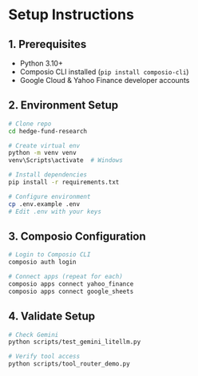 # Setup Instructions

## 1. Prerequisites
- Python 3.10+
- Composio CLI installed (`pip install composio-cli`)
- Google Cloud & Yahoo Finance developer accounts

## 2. Environment Setup
```bash
# Clone repo
cd hedge-fund-research

# Create virtual env
python -m venv venv
venv\Scripts\activate  # Windows

# Install dependencies
pip install -r requirements.txt

# Configure environment
cp .env.example .env
# Edit .env with your keys
```

## 3. Composio Configuration
```bash
# Login to Composio CLI
composio auth login

# Connect apps (repeat for each)
composio apps connect yahoo_finance
composio apps connect google_sheets
```

## 4. Validate Setup
```bash
# Check Gemini
python scripts/test_gemini_litellm.py

# Verify tool access
python scripts/tool_router_demo.py
```
